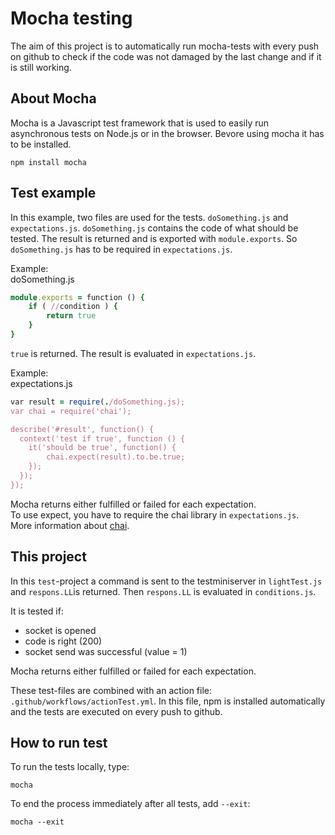 # Mocha testing

The aim of this project is to automatically run mocha-tests with every push on github to check if the code was not damaged by the last change and if it is still working.

## About Mocha
Mocha is a Javascript test framework that is used to easily run asynchronous tests on Node.js or in the browser.
Bevore using mocha it has to be installed.
```
npm install mocha
```

## Test example

In this example, two files are used for the tests. `doSomething.js` and `expectations.js`.
`doSomething.js` contains the code of what should be tested. The result is returned and is exported with `module.exports`. So `doSomething.js` has to be required in `expectations.js`.

Example:<br>
doSomething.js

```ruby
module.exports = function () { 
    if ( //condition ) {
        return true
    }
}
```

`true` is returned. The result is evaluated in `expectations.js`.

Example:<br>
expectations.js

```ruby
var result = require(./doSomething.js);
var chai = require('chai');

describe('#result', function() {
  context('test if true', function () {  
    it('should be true', function() {
        chai.expect(result).to.be.true;
    });
  });
});
```
Mocha returns either fulfilled or failed for each expectation. <br>
To use expect, you have to require the chai library in `expectations.js`. <br>
More information about [chai](https://www.chaijs.com/).

## This project
In this `test`-project a command is sent to the testminiserver in `lightTest.js` and `respons.LL`is returned. 
Then `respons.LL` is evaluated in `conditions.js`.

It is tested if:
* socket is opened
* code is right (200)
* socket send was successful (value = 1)

Mocha returns either fulfilled or failed for each expectation.

These test-files are combined with an action file: `.github/workflows/actionTest.yml`. 
In this file, npm is installed automatically and the tests are executed on every push to github.

## How to run test
To run the tests locally, type:
``` 
mocha
```
To end the process immediately after all tests, add `--exit`:
```
mocha --exit
```